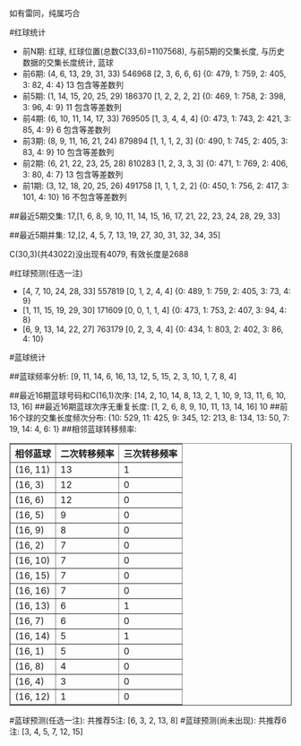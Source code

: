 <!-- 
.. title: 双色球2014143期(2014-12-09)数据分析报告
.. slug: slott-2014143-2014-12-09-report
.. date: 2014-12-10 08:00:00 UTC+08:00
.. tags: Lottery
.. link: 
.. description: 
.. type: text
-->

如有雷同，纯属巧合

<!-- TEASER_END-->

#红球统计

- 前N期: 红球, 红球位置(总数C(33,6)=1107568), 与前5期的交集长度, 与历史数据的交集长度统计, 蓝球
- 前6期: (4, 6, 13, 29, 31, 33) 546968 [2, 3, 6, 6, 6] {0: 479, 1: 759, 2: 405, 3: 82, 4: 4} 13 包含等差数列
- 前5期: (1, 14, 15, 20, 25, 29) 186370 [1, 2, 2, 2, 2] {0: 469, 1: 758, 2: 398, 3: 96, 4: 9} 11 包含等差数列
- 前4期: (6, 10, 11, 14, 17, 33) 769505 [1, 3, 4, 4, 4] {0: 473, 1: 743, 2: 421, 3: 85, 4: 9} 6 包含等差数列
- 前3期: (8, 9, 11, 16, 21, 24) 879894 [1, 1, 1, 2, 3] {0: 490, 1: 745, 2: 405, 3: 83, 4: 9} 10 包含等差数列
- 前2期: (6, 21, 22, 23, 25, 28) 810283 [1, 2, 3, 3, 3] {0: 471, 1: 769, 2: 406, 3: 80, 4: 7} 13 包含等差数列
- 前1期: (3, 12, 18, 20, 25, 26) 491758 [1, 1, 1, 2, 2] {0: 450, 1: 756, 2: 417, 3: 101, 4: 10} 16 不包含等差数列

##最近5期交集:
17,[1, 6, 8, 9, 10, 11, 14, 15, 16, 17, 21, 22, 23, 24, 28, 29, 33]

##最近5期并集:
12,[2, 4, 5, 7, 13, 19, 27, 30, 31, 32, 34, 35]

C(30,3)(共43022)没出现有4079, 
有效长度是2688

#红球预测(任选一注)

- [4, 7, 10, 24, 28, 33] 557819 [0, 1, 2, 4, 4] {0: 489, 1: 759, 2: 405, 3: 73, 4: 9}
- [1, 11, 15, 19, 29, 30] 171609 [0, 0, 1, 1, 4] {0: 473, 1: 753, 2: 407, 3: 94, 4: 8}
- [6, 9, 13, 14, 22, 27] 763179 [0, 2, 3, 4, 4] {0: 434, 1: 803, 2: 402, 3: 86, 4: 10}

#蓝球统计

##蓝球频率分析:
[9, 11, 14, 6, 16, 13, 12, 5, 15, 2, 3, 10, 1, 7, 8, 4]

##最近16期蓝球号码和C(16,1)次序:
[14, 2, 10, 14, 8, 13, 2, 1, 10, 9, 13, 11, 6, 10, 13, 16]
##最近16期蓝球次序无重复长度:
[1, 2, 6, 8, 9, 10, 11, 13, 14, 16] 10
##前16个球的交集长度频次分布:
{10: 529, 11: 425, 9: 345, 12: 213, 8: 134, 13: 50, 7: 19, 14: 4, 6: 1}
##相邻蓝球转移频率:
<table border="1" class="table table-striped dataframe">
  <thead>
    <tr style="text-align: right;">
      <th>相邻蓝球</th>
      <th>二次转移频率</th>
      <th>三次转移频率</th>
    </tr>
  </thead>
  <tbody>
    <tr>
      <td> (16, 11)</td>
      <td> 13</td>
      <td> 1</td>
    </tr>
    <tr>
      <td>  (16, 3)</td>
      <td> 12</td>
      <td> 0</td>
    </tr>
    <tr>
      <td>  (16, 6)</td>
      <td> 12</td>
      <td> 0</td>
    </tr>
    <tr>
      <td>  (16, 5)</td>
      <td>  9</td>
      <td> 0</td>
    </tr>
    <tr>
      <td>  (16, 9)</td>
      <td>  8</td>
      <td> 0</td>
    </tr>
    <tr>
      <td>  (16, 2)</td>
      <td>  7</td>
      <td> 0</td>
    </tr>
    <tr>
      <td> (16, 10)</td>
      <td>  7</td>
      <td> 0</td>
    </tr>
    <tr>
      <td> (16, 15)</td>
      <td>  7</td>
      <td> 0</td>
    </tr>
    <tr>
      <td> (16, 16)</td>
      <td>  7</td>
      <td> 0</td>
    </tr>
    <tr>
      <td> (16, 13)</td>
      <td>  6</td>
      <td> 1</td>
    </tr>
    <tr>
      <td>  (16, 7)</td>
      <td>  6</td>
      <td> 0</td>
    </tr>
    <tr>
      <td> (16, 14)</td>
      <td>  5</td>
      <td> 1</td>
    </tr>
    <tr>
      <td>  (16, 1)</td>
      <td>  5</td>
      <td> 0</td>
    </tr>
    <tr>
      <td>  (16, 8)</td>
      <td>  4</td>
      <td> 0</td>
    </tr>
    <tr>
      <td>  (16, 4)</td>
      <td>  3</td>
      <td> 0</td>
    </tr>
    <tr>
      <td> (16, 12)</td>
      <td>  1</td>
      <td> 0</td>
    </tr>
  </tbody>
</table>
#蓝球预测(任选一注):
共推荐5注: [6, 3, 2, 13, 8]
#蓝球预测(尚未出现):
共推荐6注: [3, 4, 5, 7, 12, 15]

